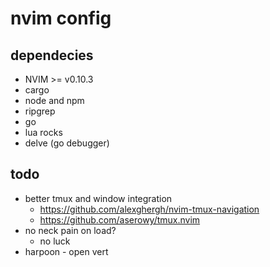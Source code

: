# nvim config

## dependecies
- NVIM >= v0.10.3
- cargo
- node and npm
- ripgrep
- go
- lua rocks
- delve (go debugger)

## todo
- better tmux and window integration
    - https://github.com/alexghergh/nvim-tmux-navigation
    - https://github.com/aserowy/tmux.nvim
- no neck pain on load?
    - no luck
- harpoon - open vert
